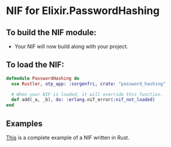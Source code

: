 # NIF for Elixir.PasswordHashing

## To build the NIF module:

- Your NIF will now build along with your project.

## To load the NIF:

```elixir
defmodule PasswordHashing do
  use Rustler, otp_app: :sorgenfri, crate: "password_hashing"

  # When your NIF is loaded, it will override this function.
  def add(_a, _b), do: :erlang.nif_error(:nif_not_loaded)
end
```

## Examples

[This](https://github.com/rusterlium/NifIo) is a complete example of a NIF written in Rust.
